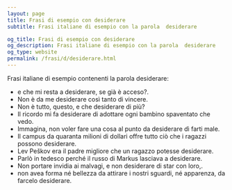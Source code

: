 ```yaml
---
layout: page
title: Frasi di esempio con desiderare 
subtitle: Frasi italiane di esempio con la parola  desiderare

og_title: Frasi di esempio con desiderare 
og_description: Frasi italiane di esempio con la parola  desiderare
og_type: website
permalink: /frasi/d/desiderare.html
---
```


Frasi italiane di esempio contenenti la parola desiderare:


- e che mi resta a desiderare, se già è acceso?.
- Non è da me desiderare così tanto di vincere.
- Non è tutto, questo, e che desiderare di più?
- Il ricordo mi fa desiderare di adottare ogni bambino spaventato che vedo.
- Immagina, non voler fare una cosa al punto da desiderare dì farti male.
- Il campus da quaranta milioni di dollari offre tutto ciò che i ragazzi possono desiderare.
- Lev Peškov era il padre migliore che un ragazzo potesse desiderare.
- Parlò in tedesco perché il russo di Markus lasciava a desiderare.
- Non portare invidia ai malvagi, e non desiderare di star con loro,.
- non avea forma né bellezza da attirare i nostri sguardi, né apparenza, da farcelo desiderare.
